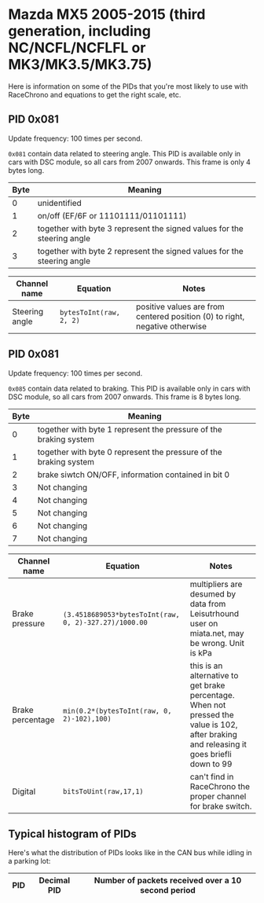 # Mazda MX5 2005-2015 (third generation, including NC/NCFL/NCFLFL or MK3/MK3.5/MK3.75)

Here is information on some of the PIDs that you're most likely to use with
RaceChrono and equations to get the right scale, etc.

## PID 0x081

Update frequency: 100 times per second.

`0x081` contain data related to steering angle. This PID is available only in
cars with DSC module, so all cars from 2007 onwards.
This frame is only 4 bytes long.

Byte | Meaning
---- | -------
0 | unidentified
1 | on/off (EF/6F or 11101111/01101111)
2 | together with byte 3 represent the signed values for the steering angle
3 | together with byte 2 represent the signed values for the steering angle

Channel name | Equation | Notes
------------ | -------- | -----
Steering angle | `bytesToInt(raw, 2, 2)` | positive values are from centered position (0) to right, negative otherwise

## PID 0x081

Update frequency: 100 times per second.

`0x085` contain data related to braking. This PID is available only in
cars with DSC module, so all cars from 2007 onwards.
This frame is 8 bytes long.

Byte | Meaning
---- | -------
0 | together with byte 1 represent the pressure of the braking system
1 | together with byte 0 represent the pressure of the braking system
2 | brake siwtch ON/OFF, information contained in bit 0
3 | Not changing
4 | Not changing
5 | Not changing
6 | Not changing
7 | Not changing

Channel name | Equation | Notes
------------ | -------- | -----
Brake pressure | `(3.4518689053*bytesToInt(raw, 0, 2)-327.27)/1000.00` | multipliers are desumed by data from Leisutrhound user on miata.net, may be wrong. Unit is kPa
Brake percentage | `min(0.2*(bytesToInt(raw, 0, 2)-102),100)` | this is an alternative to get brake percentage. When not pressed the value is 102, after braking and releasing it goes briefli down to 99
Digital | `bitsToUint(raw,17,1)` | can't find in RaceChrono the proper channel for brake switch.


## Typical histogram of PIDs

Here's what the distribution of PIDs looks like in the CAN bus while idling in a
parking lot:

 PID | Decimal PID | Number of packets received over a 10 second period
---- | --- | ---
